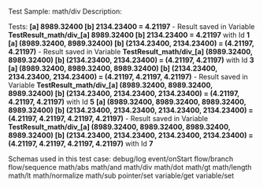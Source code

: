 Test Sample: math/div
Description: 

Tests:
	**[a] 8989.32400 [b] 2134.23400 = 4.21197** - Result saved in Variable **TestResult_math/div_[a] 8989.32400 [b] 2134.23400 = 4.21197** with Id **1**
	**[a] (8989.32400, 8989.32400) [b] (2134.23400, 2134.23400) = (4.21197, 4.21197)** - Result saved in Variable **TestResult_math/div_[a] (8989.32400, 8989.32400) [b] (2134.23400, 2134.23400) = (4.21197, 4.21197)** with Id **3**
	**[a] (8989.32400, 8989.32400, 8989.32400) [b] (2134.23400, 2134.23400, 2134.23400) = (4.21197, 4.21197, 4.21197)** - Result saved in Variable **TestResult_math/div_[a] (8989.32400, 8989.32400, 8989.32400) [b] (2134.23400, 2134.23400, 2134.23400) = (4.21197, 4.21197, 4.21197)** with Id **5**
	**[a] (8989.32400, 8989.32400, 8989.32400, 8989.32400) [b] (2134.23400, 2134.23400, 2134.23400, 2134.23400) = (4.21197, 4.21197, 4.21197, 4.21197)** - Result saved in Variable **TestResult_math/div_[a] (8989.32400, 8989.32400, 8989.32400, 8989.32400) [b] (2134.23400, 2134.23400, 2134.23400, 2134.23400) = (4.21197, 4.21197, 4.21197, 4.21197)** with Id **7**

Schemas used in this test case:
	debug/log
	event/onStart
	flow/branch
	flow/sequence
	math/abs
	math/and
	math/div
	math/dot
	math/gt
	math/length
	math/lt
	math/normalize
	math/sub
	pointer/set
	variable/get
	variable/set
